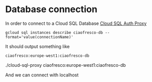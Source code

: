 # Database connection

In order to connect to a Cloud SQL Database [Cloud SQL Auth Proxy](https://cloud.google.com/sql/docs/mysql/sql-proxy)

```gcloud sql instances describe ciaofresco-db --format='value(connectionName)'```

It should output something like

```ciaofresco:europe-west1:ciaofresco-db```

./cloud-sql-proxy ciaofresco:europe-west1:ciaofresco-db

And we can connect with localhost